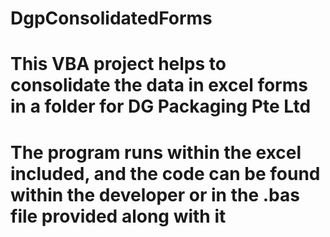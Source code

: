 # DgpConsolidatedForms

# This VBA project helps to consolidate the data in excel forms in a folder for DG Packaging Pte Ltd
# The program runs within the excel included, and the code can be found within the developer or in the .bas file provided along with it
